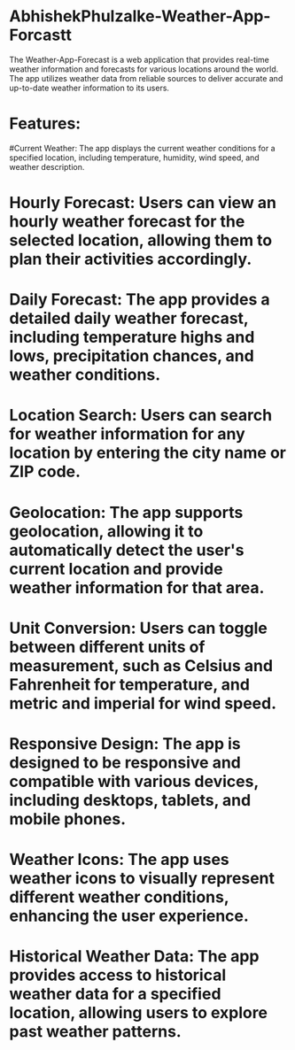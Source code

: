 # AbhishekPhulzalke-Weather-App-Forcastt

The Weather-App-Forecast is a web application that provides real-time weather information and forecasts for various locations around the world. The app utilizes weather data from reliable sources to deliver accurate and up-to-date weather information to its users.

# Features:

#Current Weather: The app displays the current weather conditions for a specified location, including temperature, humidity, wind speed, and weather description.

# Hourly Forecast: Users can view an hourly weather forecast for the selected location, allowing them to plan their activities accordingly.
# Daily Forecast: The app provides a detailed daily weather forecast, including temperature highs and lows, precipitation chances, and weather conditions.
# Location Search: Users can search for weather information for any location by entering the city name or ZIP code.
# Geolocation: The app supports geolocation, allowing it to automatically detect the user's current location and provide weather information for that area.
# Unit Conversion: Users can toggle between different units of measurement, such as Celsius and Fahrenheit for temperature, and metric and imperial for wind speed.
# Responsive Design: The app is designed to be responsive and compatible with various devices, including desktops, tablets, and mobile phones.
# Weather Icons: The app uses weather icons to visually represent different weather conditions, enhancing the user experience.
# Historical Weather Data: The app provides access to historical weather data for a specified location, allowing users to explore past weather patterns.
